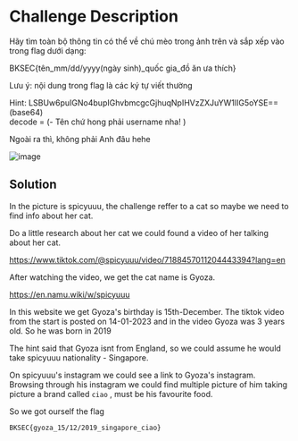 # Challenge Description 
Hãy tìm toàn bộ thông tin có thể về chú mèo trong ảnh trên và sắp xếp vào trong flag dưới dạng:  

BKSEC{tên_mm/dd/yyyy(ngày sinh)_quốc gia_đồ ăn ưa thích}  

Lưu ý: nội dung trong flag là các ký tự viết thường  

Hint:
LSBUw6puIGNo4bupIGhvbmcgcGjhuqNpIHVzZXJuYW1lIG5oYSE== (base64)  
decode = (- Tên chứ hong phải username nha! )  

Ngoài ra thì, không phải Anh đâu hehe

![image](https://github.com/user-attachments/assets/7890cbdc-4698-4fd2-8251-1bd6036852a2)

## Solution
In the picture is spicyuuu, the challenge reffer to a cat so maybe we need to find info about her cat.  

Do a little research about her cat we could found a video of her talking about her cat.

https://www.tiktok.com/@spicyuuu/video/7188457011204443394?lang=en

After watching the video, we get the cat name is Gyoza.  

https://en.namu.wiki/w/spicyuuu

In this website we get Gyoza's birthday is 15th-December. The tiktok video from the start is posted on 14-01-2023 and in the video Gyoza was 3 years old. So he was born in 2019

The hint said that Gyoza isnt from England, so we could assume he would take spicyuuu nationality - Singapore.

On spicyuuu's instagram we could see a link to Gyoza's instagram. Browsing through his instagram we could find multiple picture of him taking picture a brand called ```ciao``` , must be his favourite food.

So we got ourself the flag

```BKSEC{gyoza_15/12/2019_singapore_ciao}```


